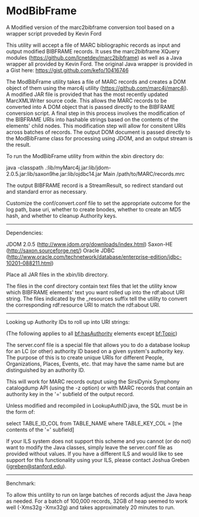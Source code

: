 ModBibFrame
===========

A Modified version of the marc2bibframe conversion tool based on a wrapper script proveded by Kevin Ford

This utility will accept a file of MARC bibliographic records as input and output modified BIBFRAME records. It uses the marc2bibframe XQuery modules (https://github.com/lcnetdev/marc2bibframe) as well as a Java wrapper all provided by Kevin Ford. The original Java wrapper is provided in a Gist here: https://gist.github.com/kefo/10416746

The ModBibFrame utility takes a file of MARC records and creates a DOM object of them using the marc4j utility (https://github.com/marc4j/marc4j). A modified JAR file is provided that has the most recently updated MarcXMLWriter source code. This allows the MARC records to be converted into A DOM object that is passed directly to the BIBFRAME conversion script. A final step in this process involves the modification of the BIBFRAME URIs into hashable strings based on the contents of the elements' child nodes. This modification step will allow for consitent URIs across batches of records. The output DOM document is passed directly to the ModBibFrame class for processing using JDOM, and an output stream is the result.

To run the ModBibFrame utility from within the xbin directory do:

java -classpath .:lib/myMarc4j.jar:lib/jdom-2.0.5.jar:lib/saxon9he.jar:lib/ojdbc14.jar Main /path/to/MARC/records.mrc
<br>
<!--java -classpath .:lib/myMarc4j.jar:lib/jdom-2.0.5.jar:lib/saxon9he.jar:lib/ojdbc14.jar Main /path/to/MARC/records.mrc [ Create hash from URI string (true | false) ] /path/to/log/directory/and/log.filename [ baseURI (e.g. http://linked-data.stanford.edu) ]
-->
The output BIBFRAME record is a StreamResult, so redirect standard out and standard error as necessary.

Customize the conf/convert.conf file to set the appropriate outcome for the log path, base uri, whether to create bnodes, whether to create an MD5 hash, and whether to cleanup Authority keys.

-----

Dependencies:

JDOM 2.0.5 (http://www.jdom.org/downloads/index.html)
Saxon-HE (http://saxon.sourceforge.net/)
Oracle JDBC (http://www.oracle.com/technetwork/database/enterprise-edition/jdbc-10201-088211.html)

Place all JAR files in the xbin/lib directory.

The files in the conf directory contain text files that let the utility know which BIBFRAME elements' text you want rolled up into the rdf:about URI string. The files indicated by the _resources suffix tell the utility to convert the corresponding rdf:resource URI to match the rdf:about URI.

-----

Looking up Authority IDs to roll up into URI strings:

(The following applies to all <bf:hasAuthority> elements except <bf:Topic>)

The server.conf file is a special file that allows you to do a database lookup for an LC (or other) authority ID based on a given system's authority key. The purpose of this is to create unique URIs for different People, Organizations, Places, Events, etc. that may have the same name but are distinguished by an authority ID.

This will work for MARC records output using the SirsiDynix Symphony catalogdump API (using the -z option) or with MARC records that contain an authority key in the '=' subfield of the output record.

Unless modified and recompiled in LookupAuthID.java, the SQL must be in the form of:

select TABLE_ID_COL from TABLE_NAME where TABLE_KEY_COL = [the contents of the '=' subfield]

If your ILS system does not support this scheme and you cannot (or do not) want to modify the Java classes, simply leave the server.conf file as provided without values. If you have a different ILS and would like to see support for this functionality using your ILS, please contact Joshua Greben (jgreben@stanford.edu).

-----

Benchmark:

To allow this untility to run on large batches of records adjust the Java heap as needed. For a batch of 100,000 records, 32GB of heap seemed to work well (-Xms32g -Xmx32g) and takes approximately 20 minutes to run.

